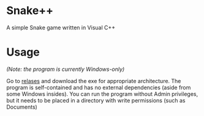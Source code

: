 # Snake++
A simple Snake game written in Visual C++

# Usage
*(Note: the program is currently Windows-only)*

Go to [relases](https://github.com/KUNGERMOoN/Snake/releases) and download the exe for appropriate architecture.
The program is self-contained and has no external dependencies (aside from some Windows insides).
You can run the program without Admin privileges, but it needs to be placed in a directory with write permissions (such as Documents)
